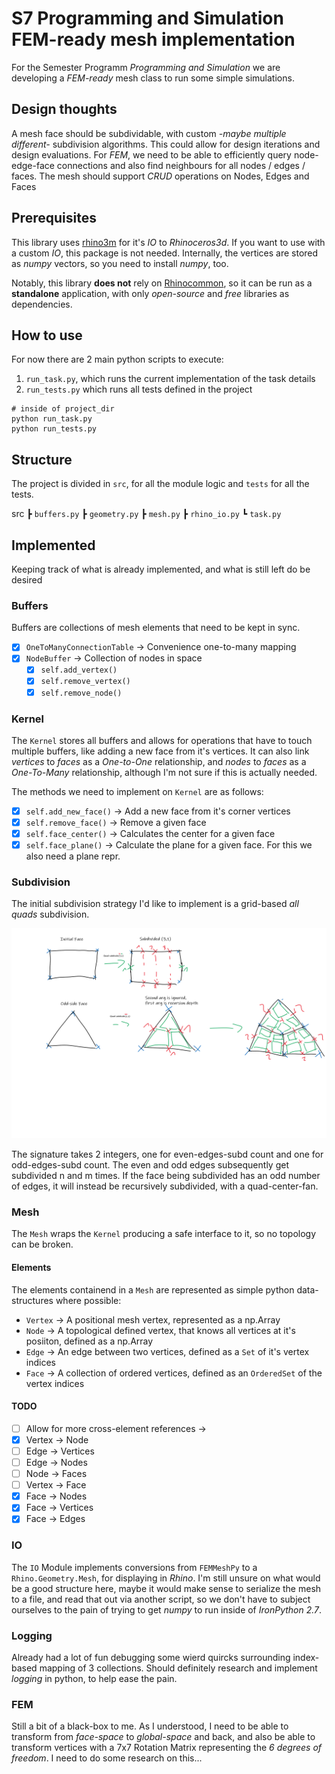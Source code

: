 # S7 Programming and Simulation FEM-ready mesh implementation

For the Semester Programm *Programming and Simulation* we are developing a *FEM-ready* mesh class to run some simple simulations.

## Design thoughts

A mesh face should be subdividable, with custom *-maybe multiple different-* subdivision algorithms. This could allow for design iterations and design evaluations.
For *FEM*, we need to be able to efficiently query node-edge-face connections and also find neighbours for all nodes / edges / faces.
The mesh should support *CRUD* operations on Nodes, Edges and Faces

## Prerequisites

This library uses [rhino3m](https://pypi.org/project/rhino3dm/) for it's *IO* to *Rhinoceros3d*. If you want to use with a custom *IO*, this package is not needed.
Internally, the vertices are stored as *numpy* vectors, so you need to install *numpy*, too.

Notably, this library **does not** rely on [Rhinocommon](https://developer.rhino3d.com/guides/rhinocommon/what-is-rhinocommon/), so it can be run as a **standalone** application, with only *open-source* and *free* libraries as dependencies.

## How to use

For now there are 2 main python scripts to execute:

 1. `run_task.py`, which runs the current implementation of the task details
 2. `run_tests.py` which runs all tests defined in the project

```shell
# inside of project_dir
python run_task.py
python run_tests.py
```

## Structure

The project is divided in `src`, for all the module logic and `tests` for all the tests.

src
 ┣ `buffers.py`
 ┣ `geometry.py`
 ┣ `mesh.py`
 ┣ `rhino_io.py`
 ┗ `task.py`

## Implemented

Keeping track of what is already implemented, and what is still left do be desired

### Buffers

Buffers are collections of mesh elements that need to be kept in sync.

 - [x] `OneToManyConnectionTable` -> Convenience one-to-many mapping
 - [x] `NodeBuffer` -> Collection of nodes in space
   - [x] `self.add_vertex()`
   - [x] `self.remove_vertex()`
   - [x] `self.remove_node()`

### Kernel

The `Kernel` stores all buffers and allows for operations that have to touch multiple buffers, like adding a new face from it's vertices. It can also link *vertices* to *faces* as a *One-to-One* relationship, and *nodes* to *faces* as a *One-To-Many* relationship, although I'm not sure if this is actually needed.

The methods we need to implement on `Kernel` are as follows:

 - [x] `self.add_new_face()` -> Add a new face from it's corner vertices
 - [x] `self.remove_face()` -> Remove a given face
 - [x] `self.face_center()` -> Calculates the center for a given face
 - [x] `self.face_plane()` -> Calculate the plane for a given face. For this we also need a plane repr.

### Subdivision

The initial subdivision strategy I'd like to implement is a grid-based *all quads* subdivision.

![all quad example](resources/constant_quad.png)

The signature takes 2 integers, one for even-edges-subd count and one for odd-edges-subd count. The even and odd edges subsequently get subdivided n and m times. If the face being subdivided has an odd number of edges, it will instead be recursively subdivided, with a quad-center-fan.

### Mesh

The `Mesh` wraps the `Kernel` producing a safe interface to it, so no topology can be broken.

#### Elements

The elements containend in a `Mesh` are represented as simple python data-structures where possible:

 - `Vertex` -> A positional mesh vertex, represented as a np.Array
 - `Node` -> A topological defined vertex, that knows all vertices at it's posiiton, defined as a np.Array
 - `Edge` -> An edge between two vertices, defined as a `Set` of it's vertex indices
 - `Face` -> A collection of ordered vertices, defined as an `OrderedSet` of the vertex indices

#### TODO

 - [ ] Allow for more cross-element references ->
  - [x] Vertex -> Node
  - [ ] Edge -> Vertices
  - [ ] Edge -> Nodes
  - [ ] Node -> Faces
  - [ ] Vertex -> Face
  - [x] Face -> Nodes
  - [x] Face -> Vertices
  - [x] Face -> Edges

### IO

The `IO` Module implements conversions from `FEMMeshPy` to a `Rhino.Geometry.Mesh`, for displaying in *Rhino*. I'm still unsure on what would be a good structure here, maybe it would make sense to serialize the mesh to a file, and read that out via another script, so we don't have to subject ourselves to the pain of trying to get *numpy* to run inside of *IronPython 2.7*.

### Logging

Already had a lot of fun debugging some wierd quircks surrounding index-based mapping of 3 collections.
Should definitely research and implement *logging* in python, to help ease the pain.

### FEM

Still a bit of a black-box to me. As I understood, I need to be able to transform from *face-space* to *global-space* and back, and also be able to transform vertices with a 7x7 Rotation Matrix representing the *6 degrees of freedom*. I need to do some research on this...